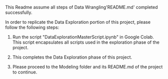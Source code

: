 This Readme assume all steps of Data Wrangling'README.md' completed successfully.

In order to replicate the Data Exploration portion of this project, please follow the following steps: 

1. Run the script "DataExplorationMasterScript.ipynb" in Google Colab. This script encapsulates all scripts used in the exploration phase of the project.

2. This completes the Data Exploration phase of this project.

3. Please proceed to the Modeling folder and its README.md of the project to continue.
